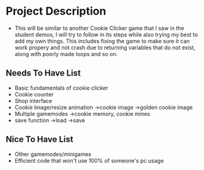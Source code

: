 # Project Description
- This will be similar to another Cookie Clicker game that I saw in the student demos, I will try to follow in its steps while also
trying my best to add my own things. This includes fixing the game to make sure it can work propery and not crash due to returning variables that do not exist, along with poorly made loops and so on.

## Needs To Have List
- Basic fundamentals of cookie clicker
- Cookie counter
- Shop interface
- Cookie Image/resize animation
    ->cookie image
    ->golden cookie image
- Multiple gamemodes 
    ->cookie memory, cookie mines
- save function
    ->load
    ->save


## Nice To Have List
- Other gamemodes/minigames
- Efficient code that won't use 100% of someone's pc usage